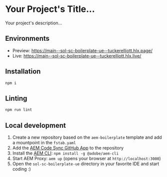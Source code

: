 # Your Project's Title...
Your project's description...

## Environments
- Preview: https://main--sol-sc-boilerplate-ue--tuckerelliott.hlx.page/
- Live: https://main--sol-sc-boilerplate-ue--tuckerelliott.hlx.live/

## Installation

```sh
npm i
```

## Linting

```sh
npm run lint
```

## Local development

1. Create a new repository based on the `aem-boilerplate` template and add a mountpoint in the `fstab.yaml`
1. Add the [AEM Code Sync GitHub App](https://github.com/apps/aem-code-sync) to the repository
1. Install the [AEM CLI](https://github.com/adobe/helix-cli): `npm install -g @adobe/aem-cli`
1. Start AEM Proxy: `aem up` (opens your browser at `http://localhost:3000`)
1. Open the `sol-sc-boilerplate-ue` directory in your favorite IDE and start coding :)
